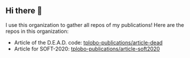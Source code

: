 ## Hi there 👋

I use this organization to gather all repos of my publications!
Here are the repos in this organization:

- Article of the D.E.A.D. code:   [tplobo-publications/article-dead](https://github.com/tplobo-publications/article_dead)
- Article for SOFT-2020:          [tplobo-publications/article-soft2020](https://github.com/tplobo-publications/article-soft2020)
